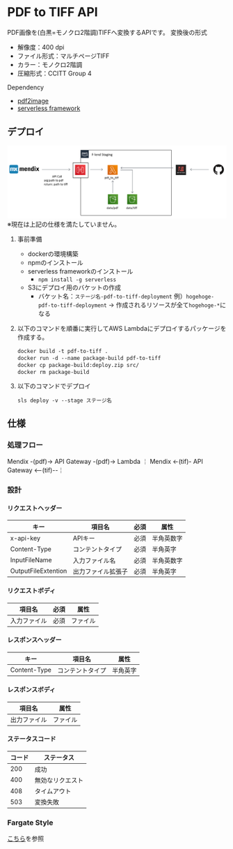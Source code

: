 # PDF to TIFF API

PDF画像を(白黒=モノクロ2階調)TIFFへ変換するAPIです。
変換後の形式
- 解像度：400 dpi
- ファイル形式：マルチページTIFF
- カラー：モノクロ2階調
- 圧縮形式：CCITT Group 4

Dependency
* [pdf2image](https://github.com/Belval/pdf2image)
* [serverless framework](https://serverless.com/)

## デプロイ

![lambda_style.PNG](./docs/lambda_style.PNG)
※現在は上記の仕様を満たしていません。

1. 事前準備
    - dockerの環境構築
    - npmのインストール
    - serverless frameworkのインストール
      - `npm install -g serverless`
    - S3にデプロイ用のバケットの作成
      - バケット名：`ステージ名-pdf-to-tiff-deployment`
        例）`hogehoge-pdf-to-tiff-deployment`
            -> 作成されるリソースが全て`hogehoge-*`になる

2. 以下のコマンドを順番に実行してAWS Lambdaにデプロイするパッケージを作成する。
    ```
    docker build -t pdf-to-tiff .
    docker run -d --name package-build pdf-to-tiff
    docker cp package-build:deploy.zip src/
    docker rm package-build
    ```

3. 以下のコマンドでデプロイ
    ```
    sls deploy -v --stage ステージ名
    ```

## 仕様

### 処理フロー
Mendix -(pdf)-> API Gateway -(pdf)-> Lambda
                                      ￤
Mendix <-(tif)- API Gateway <--(tif)--￤

### 設計

#### リクエストヘッダー

| キー | 項目名 | 必須 | 属性 |
| --- | --- | --- | --- |
| x-api-key | APIキー | 必須 | 半角英数字 |
| Content-Type | コンテントタイプ | 必須 | 半角英字 |
| InputFileName | 入力ファイル名 | 必須 | 半角英数字 |
| OutputFileExtention | 出力ファイル拡張子 | 必須 | 半角英字 |

#### リクエストボディ

| 項目名 | 必須 | 属性 |
| --- | --- | --- |
| 入力ファイル | 必須 | ファイル |

#### レスポンスヘッダー

| キー | 項目名 | 属性 |
| --- | --- | --- |
| Content-Type | コンテントタイプ | 半角英字 |

#### レスポンスボディ

| 項目名 | 属性 |
| --- | --- |
| 出力ファイル | ファイル |

#### ステータスコード

| コード | ステータス |
| --- | --- |
| 200 | 成功 |
| 400 | 無効なリクエスト |
| 408 | タイムアウト |
| 503 | 変換失敗 |

### Fargate Style
[こちら](./development/README.md)を参照
